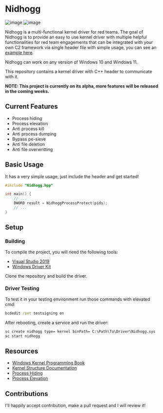 # Nidhogg

![image](https://img.shields.io/badge/C%2B%2B-00599C?style=for-the-badge&logo=c%2B%2B&logoColor=white) ![image](https://img.shields.io/badge/Windows-0078D6?style=for-the-badge&logo=windows&logoColor=white)

Nidhogg is a multi-functional kernel driver for red teams. The goal of Nidhogg is to provide an easy to use kernel driver with multiple helpful functionalities for red team engagements that can be integrated with your own C2 framework via single header file with simple usage, you can see an [example here](./Example).

Nidhogg can work on any version of Windows 10 and Windows 11.

This repository contains a kernel driver with C++ header to communicate with it.

**NOTE: This project is currently on its alpha, more features will be released in the coming weeks.**

## Current Features

- Process hiding
- Process elevation
- Anti process kill
- Anti process dumping
- Bypass pe-sieve
- Anti file deletion
- Anti file overwritting

## Basic Usage

It has a very simple usage, just include the header and get started!

```cpp
#include "Nidhogg.hpp"

int main() {
    // ...
    DWORD result = NidhoggProcessProtect(pids);
    // ...
}
```

## Setup

### Building

To compile the project, you will need the following tools:

- [Visual Studio 2019](https://visualstudio.microsoft.com/thank-you-downloading-visual-studio/?sku=Community&rel=16)
- [Windows Driver Kit](https://docs.microsoft.com/en-us/windows-hardware/drivers/download-the-wdk)

Clone the repository and build the driver.

### Driver Testing

To test it in your testing environment run those commands with elevated cmd:

```cmd
bcdedit /set testsigning on
```

After rebooting, create a service and run the driver:

```cmd
sc create nidhogg type= kernel binPath= C:\Path\To\Driver\Nidhogg.sys
sc start nidhogg
```

## Resources

- [Windows Kernel Programming Book](https://github.com/zodiacon/windowskernelprogrammingbook)
- [Kernel Structure Documentation](https://www.vergiliusproject.com)
- [Process Hiding](https://github.com/landhb/HideProcess)
- [Process Elevation](https://www.ired.team/miscellaneous-reversing-forensics/windows-kernel-internals/how-kernel-exploits-abuse-tokens-for-privilege-escalation)

## Contributions

I'll happily accept contribution, make a pull request and I will review it!

